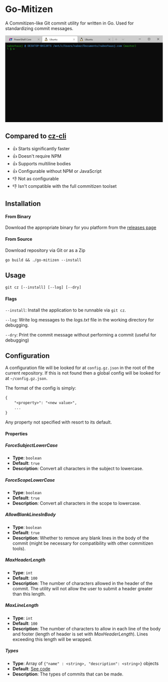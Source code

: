 # Go-Mitizen
A Commitizen-like Git commit utility for written in Go. Used for standardizing commit messages.

![The commit form](meta/commit.gif)

## Compared to [cz-cli](https://github.com/commitizen/cz-cli)
- 👍 Starts significantly faster
- 👍 Doesn't require NPM
- 👍 Supports multiline bodies
- 👍 Configurable without NPM or JavaScript
- 👎 Not as configurable
- 👎 Isn't compatible with the full commitizen toolset

## Installation
#### From Binary
Download the appropriate binary for you platform from the [releases page](https://github.com/JosephNaberhaus/go-mitizen/releases)
#### From Source
Download repository via Git or as a Zip
```
go build && ./go-mitizen --install
```

## Usage
```html
git cz [--install] [--log] [--dry]
```
#### Flags
`--install`: Install the application to be runnable via `git cz`.

`--log`: Write log messages to the *logs.txt* file in the working directory for debugging.

`--dry`: Print the commit message without performing a commit (useful for debugging)

## Configuration
A configuration file will be looked for at `config.gz.json` in the root of the current repository. If this is not found then a global config will be looked for at `~/config.gz.json`.

The format of the config is simply:
```(json)
{
    "<property>": "<new value>",
    ...
}
```

Any property not specified with resort to its default.

#### Properties
##### *ForceSubjectLowerCase*
- **Type**: `boolean`
- **Default**: `true`
- **Description**: Convert all characters in the subject to lowercase.

##### *ForceScopeLowerCase*
- **Type**: `boolean`
- **Default**: `true`
- **Description**: Convert all characters in the scope to lowercase.

##### *AllowBlankLinesInBody*
- **Type**: `boolean`
- **Default**: `true`
- **Description**: Whether to remove any blank lines in the body of the commit (might be necessary for compatibility with other commitizen tools).

##### *MaxHeaderLength*
- **Type**: `int`
- **Default**: `100`
- **Description**: The number of characters allowed in the header of the commit. The utility will not allow the user to submit a header greater than this length.

##### *MaxLineLength*
- **Type**: `int`
- **Default**: `100`
- **Description**: The number of characters to allow in each line of the body and footer (length of header is set with *MaxHeaderLength*). Lines exceeding this length will be wrapped.

##### *Types*
- **Type**: Array of `{"name" : <string>, "description": <string>}` objects
- **Default**: [See code](https://github.com/JosephNaberhaus/go-mitizen/blob/master/commit/config.go)
- **Description**: The types of commits that can be made.

